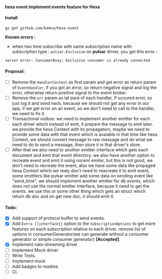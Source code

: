 #### hexa event implement events feature for Hexa

#### Install
```
go get github.com/kamva/hexa-event
```

__Known errors :__
- when two time subscribe with same subscription name with subscription type : `pulsar.Exclusive` on __pulsar__ driver, you get this error :  
 ```bash
server error: ConsumerBusy: Exclusive consumer is already connected
```
 
#### Proposal:
- [ ] Remove the `HandlerContext` as first param and get error as return param of `EventHandler`, if you got an error, so return negative signal and log the error, otherwise return positive signal to the event broker.
- [ ] Remove the `err` param as lat para of each handler, if occured error, so just log it and send nack, because we should not get any error in our app, if we get error on an event,
 so we don't need to call to the handler, we need to fix it.
- [ ] Transactional outbox: we need to implement another emitter for each each driver which instead of emit, it 
prepare the message to emit later. we provide the hexa Context with its propagators, maybe we need to provide some
data with that event which is avaiable in that time like hexa Context, we should convert message to raw message and
do what we need to do to send a message, then store it in that driver's store.
- [ ] After that we also need to another emitter interface which gets each document and emit that event directory.
we also have another option to recreate event and emit it using noraml emiter, but this is not good, we don't need
to recreate the event, also we have some data like propaged hexa Context which we realy don't need to reacreate it
to emit event, some emittters like pulsar emitter add some data on sending event like "send_time", we should
implement another emitter for db events, which does not use the normal emitter interface, because it need to get the events.
we use this or some other thing which gets an struct which return db doc and on get new doc, it should emit it.

#### Todo:
- [x] Add support of protocol buffer to send events. 
- [x] Add `Extra []interface{}` option to the `SubscriptionOptions` to get more features on each subscription relative to each driver. remove list of options in consumerGenerator(we can generate without a consumer generator or simple consumer generator) __[Accepted]__.
- [x] Implement nats-streaming driver 
- [ ] Implement Mock driver 
- [ ] Write Tests.
- [ ] Implement mock
- [ ] Add badges to readme.
- [ ] CI.
